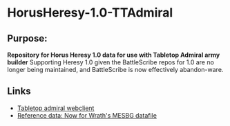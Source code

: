 # HorusHeresy-1.0-TTAdmiral
## Purpose: 
__Repository for Horus Heresy 1.0 data for use with Tabletop Admiral army builder__
Supporting Heresy 1.0 given the BattleScribe repos for 1.0 are no longer being maintained, and BattleScribe is now effectively abandon-ware. 

## Links
- <a href="https://modular.tabletopadmiral.com/">Tabletop admiral webclient</a>
- <a href="https://nowforwrath.github.io/data.json">Reference data: Now for Wrath's MESBG datafile</a>

